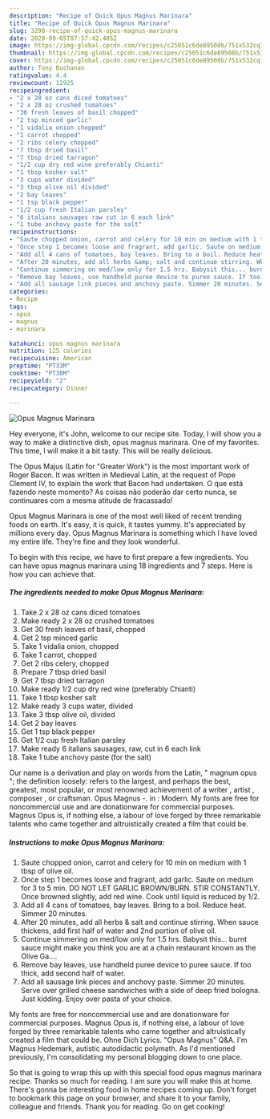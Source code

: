 ```yaml
---
description: "Recipe of Quick Opus Magnus Marinara"
title: "Recipe of Quick Opus Magnus Marinara"
slug: 3298-recipe-of-quick-opus-magnus-marinara
date: 2020-09-05T07:57:42.485Z
image: https://img-global.cpcdn.com/recipes/c25051c6de89508b/751x532cq70/opus-magnus-marinara-recipe-main-photo.jpg
thumbnail: https://img-global.cpcdn.com/recipes/c25051c6de89508b/751x532cq70/opus-magnus-marinara-recipe-main-photo.jpg
cover: https://img-global.cpcdn.com/recipes/c25051c6de89508b/751x532cq70/opus-magnus-marinara-recipe-main-photo.jpg
author: Tony Buchanan
ratingvalue: 4.4
reviewcount: 12925
recipeingredient:
- "2 x 28 oz cans diced tomatoes"
- "2 x 28 oz crushed tomatoes"
- "30 fresh leaves of basil chopped"
- "2 tsp minced garlic"
- "1 vidalia onion chopped"
- "1 carrot chopped"
- "2 ribs celery chopped"
- "7 tbsp dried basil"
- "7 tbsp dried tarragon"
- "1/2 cup dry red wine preferably Chianti"
- "1 tbsp kosher salt"
- "3 cups water divided"
- "3 tbsp olive oil divided"
- "2 bay leaves"
- "1 tsp black pepper"
- "1/2 cup fresh Italian parsley"
- "6 italians sausages raw cut in 6 each link"
- "1 tube anchovy paste for the salt"
recipeinstructions:
- "Saute chopped onion, carrot and celery for 10 min on medium with 1 tbsp of olive oil."
- "Once step 1 becomes loose and fragrant, add garlic. Saute on medium for 3 to 5 min. DO NOT LET GARLIC BROWN/BURN. STIR CONSTANTLY. Once browned slightly, add red wine. Cook until liquid is reduced by 1/2."
- "Add all 4 cans of tomatoes, bay leaves. Bring to a boil. Reduce heat. Simmer 20 minutes."
- "After 20 minutes, add all herbs &amp; salt and continue stirring. When sauce thickens, add first half of water and 2nd portion of olive oil."
- "Continue simmering on med/low only for 1.5 hrs. Babysit this... burnt sauce might make you think you are at a chain restaurant known as the Olive Ga...."
- "Remove bay leaves, use handheld puree device to puree sauce. If too thick, add second half of water."
- "Add all sausage link pieces and anchovy paste. Simmer 20 minutes. Serve over grilled cheese sandwiches with a side of deep fried bologna. Just kidding. Enjoy over pasta of your choice."
categories:
- Recipe
tags:
- opus
- magnus
- marinara

katakunci: opus magnus marinara 
nutrition: 125 calories
recipecuisine: American
preptime: "PT33M"
cooktime: "PT30M"
recipeyield: "2"
recipecategory: Dinner

---
```



![Opus Magnus Marinara](https://img-global.cpcdn.com/recipes/c25051c6de89508b/751x532cq70/opus-magnus-marinara-recipe-main-photo.jpg)

Hey everyone, it's John, welcome to our recipe site. Today, I will show you a way to make a distinctive dish, opus magnus marinara. One of my favorites. This time, I will make it a bit tasty. This will be really delicious.

The Opus Majus (Latin for &#34;Greater Work&#34;) is the most important work of Roger Bacon. It was written in Medieval Latin, at the request of Pope Clement IV, to explain the work that Bacon had undertaken. O que está fazendo neste momento? As coisas não poderão dar certo nunca, se continuares com a mesma atitude de fracassado!

Opus Magnus Marinara is one of the most well liked of recent trending foods on earth. It's easy, it is quick, it tastes yummy. It's appreciated by millions every day. Opus Magnus Marinara is something which I have loved my entire life. They're fine and they look wonderful.


To begin with this recipe, we have to first prepare a few ingredients. You can have opus magnus marinara using 18 ingredients and 7 steps. Here is how you can achieve that.

<!--inarticleads1-->

##### The ingredients needed to make Opus Magnus Marinara:

1. Take 2 x 28 oz cans diced tomatoes
1. Make ready 2 x 28 oz crushed tomatoes
1. Get 30 fresh leaves of basil, chopped
1. Get 2 tsp minced garlic
1. Take 1 vidalia onion, chopped
1. Take 1 carrot, chopped
1. Get 2 ribs celery, chopped
1. Prepare 7 tbsp dried basil
1. Get 7 tbsp dried tarragon
1. Make ready 1/2 cup dry red wine (preferably Chianti)
1. Take 1 tbsp kosher salt
1. Make ready 3 cups water, divided
1. Take 3 tbsp olive oil, divided
1. Get 2 bay leaves
1. Get 1 tsp black pepper
1. Get 1/2 cup fresh Italian parsley
1. Make ready 6 italians sausages, raw, cut in 6 each link
1. Take 1 tube anchovy paste (for the salt)


Our name is a derivation and play on words from the Latin, &#34; magnum opus &#34;; the definition loosely: refers to the largest, and perhaps the best, greatest, most popular, or most renowned achievement of a writer , artist , composer , or craftsman. Opus Magnus -. in : Modern. My fonts are free for noncommercial use and are donationware for commercial purposes. Magnus Opus is, if nothing else, a labour of love forged by three remarkable talents who came together and altruistically created a film that could be. 

<!--inarticleads2-->

##### Instructions to make Opus Magnus Marinara:

1. Saute chopped onion, carrot and celery for 10 min on medium with 1 tbsp of olive oil.
1. Once step 1 becomes loose and fragrant, add garlic. Saute on medium for 3 to 5 min. DO NOT LET GARLIC BROWN/BURN. STIR CONSTANTLY. Once browned slightly, add red wine. Cook until liquid is reduced by 1/2.
1. Add all 4 cans of tomatoes, bay leaves. Bring to a boil. Reduce heat. Simmer 20 minutes.
1. After 20 minutes, add all herbs &amp; salt and continue stirring. When sauce thickens, add first half of water and 2nd portion of olive oil.
1. Continue simmering on med/low only for 1.5 hrs. Babysit this... burnt sauce might make you think you are at a chain restaurant known as the Olive Ga....
1. Remove bay leaves, use handheld puree device to puree sauce. If too thick, add second half of water.
1. Add all sausage link pieces and anchovy paste. Simmer 20 minutes. Serve over grilled cheese sandwiches with a side of deep fried bologna. Just kidding. Enjoy over pasta of your choice.


My fonts are free for noncommercial use and are donationware for commercial purposes. Magnus Opus is, if nothing else, a labour of love forged by three remarkable talents who came together and altruistically created a film that could be. Ohne Dich Lyrics. &#34;Opus Magnus&#34; Q&amp;A. I&#39;m Magnus Hedemark, autistic autodidactic polymath. As I&#39;d mentioned previously, I&#39;m consolidating my personal blogging down to one place. 

So that is going to wrap this up with this special food opus magnus marinara recipe. Thanks so much for reading. I am sure you will make this at home. There's gonna be interesting food in home recipes coming up. Don't forget to bookmark this page on your browser, and share it to your family, colleague and friends. Thank you for reading. Go on get cooking!
